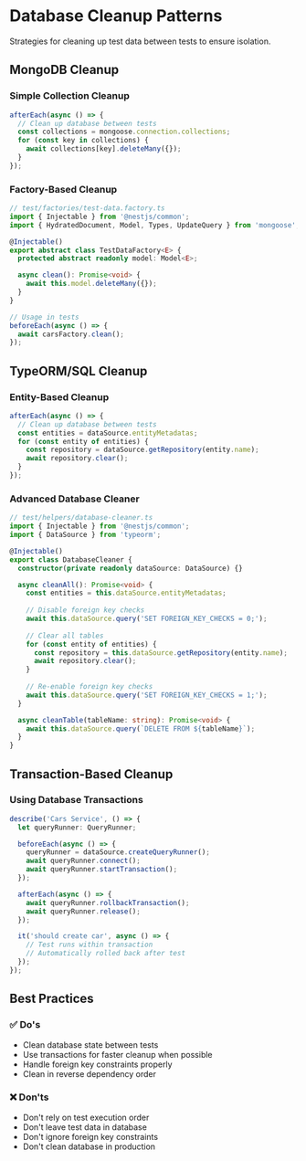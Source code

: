 # Database Cleanup Patterns

Strategies for cleaning up test data between tests to ensure isolation.

## MongoDB Cleanup

### Simple Collection Cleanup
```typescript
afterEach(async () => {
  // Clean up database between tests
  const collections = mongoose.connection.collections;
  for (const key in collections) {
    await collections[key].deleteMany({});
  }
});
```

### Factory-Based Cleanup
```typescript
// test/factories/test-data.factory.ts
import { Injectable } from '@nestjs/common';
import { HydratedDocument, Model, Types, UpdateQuery } from 'mongoose';

@Injectable()
export abstract class TestDataFactory<E> {
  protected abstract readonly model: Model<E>;

  async clean(): Promise<void> {
    await this.model.deleteMany({});
  }
}

// Usage in tests
beforeEach(async () => {
  await carsFactory.clean();
});
```

## TypeORM/SQL Cleanup

### Entity-Based Cleanup
```typescript
afterEach(async () => {
  // Clean up database between tests
  const entities = dataSource.entityMetadatas;
  for (const entity of entities) {
    const repository = dataSource.getRepository(entity.name);
    await repository.clear();
  }
});
```

### Advanced Database Cleaner
```typescript
// test/helpers/database-cleaner.ts
import { Injectable } from '@nestjs/common';
import { DataSource } from 'typeorm';

@Injectable()
export class DatabaseCleaner {
  constructor(private readonly dataSource: DataSource) {}

  async cleanAll(): Promise<void> {
    const entities = this.dataSource.entityMetadatas;
    
    // Disable foreign key checks
    await this.dataSource.query('SET FOREIGN_KEY_CHECKS = 0;');
    
    // Clear all tables
    for (const entity of entities) {
      const repository = this.dataSource.getRepository(entity.name);
      await repository.clear();
    }
    
    // Re-enable foreign key checks
    await this.dataSource.query('SET FOREIGN_KEY_CHECKS = 1;');
  }

  async cleanTable(tableName: string): Promise<void> {
    await this.dataSource.query(`DELETE FROM ${tableName}`);
  }
}
```

## Transaction-Based Cleanup

### Using Database Transactions
```typescript
describe('Cars Service', () => {
  let queryRunner: QueryRunner;

  beforeEach(async () => {
    queryRunner = dataSource.createQueryRunner();
    await queryRunner.connect();
    await queryRunner.startTransaction();
  });

  afterEach(async () => {
    await queryRunner.rollbackTransaction();
    await queryRunner.release();
  });

  it('should create car', async () => {
    // Test runs within transaction
    // Automatically rolled back after test
  });
});
```

## Best Practices

### ✅ Do's
- Clean database state between tests
- Use transactions for faster cleanup when possible
- Handle foreign key constraints properly
- Clean in reverse dependency order

### ❌ Don'ts
- Don't rely on test execution order
- Don't leave test data in database
- Don't ignore foreign key constraints
- Don't clean database in production
